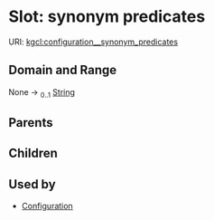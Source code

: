 
# Slot: synonym predicates




URI: [kgcl:configuration__synonym_predicates](http://w3id.org/kgcl_schema/configuration__synonym_predicates)


## Domain and Range

None &#8594;  <sub>0..1</sub> [String](types/String.md)

## Parents


## Children


## Used by

 * [Configuration](Configuration.md)

